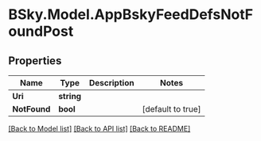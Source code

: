 # BSky.Model.AppBskyFeedDefsNotFoundPost

## Properties

Name | Type | Description | Notes
------------ | ------------- | ------------- | -------------
**Uri** | **string** |  | 
**NotFound** | **bool** |  | [default to true]

[[Back to Model list]](../README.md#documentation-for-models) [[Back to API list]](../README.md#documentation-for-api-endpoints) [[Back to README]](../README.md)

